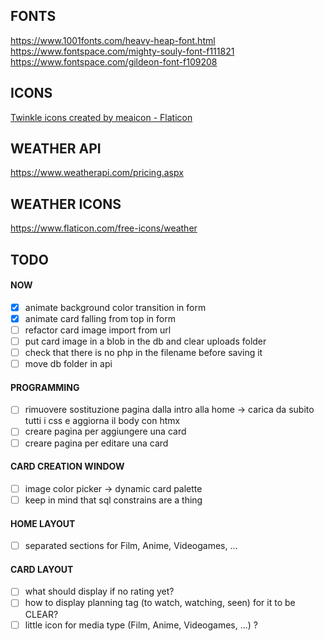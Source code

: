 ## FONTS
https://www.1001fonts.com/heavy-heap-font.html
https://www.fontspace.com/mighty-souly-font-f111821
https://www.fontspace.com/gildeon-font-f109208

## ICONS
[Twinkle icons created by meaicon - Flaticon](https://www.flaticon.com/free-icons/twinkle)

## WEATHER API
https://www.weatherapi.com/pricing.aspx

## WEATHER ICONS
https://www.flaticon.com/free-icons/weather


## TODO

#### NOW
- [x] animate background color transition in form
- [x] animate card falling from top in form
- [ ] refactor card image import from url
- [ ] put card image in a blob in the db and clear uploads folder
- [ ] check that there is no php in the filename before saving it
- [ ] move db folder in api

#### PROGRAMMING
- [ ] rimuovere sostituzione pagina dalla intro alla home -> carica da subito tutti i css e aggiorna il body con htmx
- [ ] creare pagina per aggiungere una card
- [ ] creare pagina per editare una card

#### CARD CREATION WINDOW
- [ ] image color picker -> dynamic card palette
- [ ] keep in mind that sql constrains are a thing

#### HOME LAYOUT
- [ ] separated sections for Film, Anime, Videogames, ...

#### CARD LAYOUT
- [ ] what should display if no rating yet?
- [ ] how to display planning tag (to watch, watching, seen) for it to be CLEAR?
- [ ] little icon for media type (Film, Anime, Videogames, ...) ?